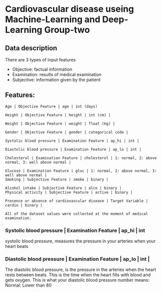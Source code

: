 # Cardiovascular disease useing Machine-Learning and Deep-Learning  Group-two 

##  Data description
There are 3 types of input features

* Objective: factual information
* Examination: results of medical examination
* Subjective: information given by the patient

## Features:
```
Age | Objective Feature | age | int (days)

Height | Objective Feature | height | int (cm) |

Weight | Objective Feature | weight | float (kg) |

Gender | Objective Feature | gender | categorical code |

Systolic blood pressure | Examination Feature | ap_hi | int |

Diastolic blood pressure | Examination Feature | ap_lo | int |

Cholesterol | Examination Feature | cholesterol | 1: normal, 2: above normal, 3: well above normal |

Glucose | Examination Feature | gluc | 1: normal, 2: above normal, 3: well above normal |
Smoking | Subjective Feature | smoke | binary |

Alcohol intake | Subjective Feature | alco | binary |
Physical activity | Subjective Feature | active | binary |

Presence or absence of cardiovascular disease | Target Variable | cardio | binary |

All of the dataset values were collected at the moment of medical examination.
```


### Systolic blood pressure | Examination Feature | ap_hi | int
systolic blood pressure, measures the pressure in your arteries when your heart beats

### Diastolic blood pressure | Examination Feature | ap_lo | int |
The diastolic blood pressure, is the pressure in the arteries when the heart rests between beats.
This is the time when the heart fills with blood and gets oxygen.
This is what your diastolic blood pressure number means: Normal: Lower than 80




